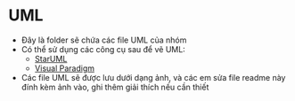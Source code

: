 # UML

- Đây là folder sẽ chứa các file UML của nhóm
- Có thể sử dụng các công cụ sau để vẽ UML:
  - [StarUML](https://staruml.io/)
  - [Visual Paradigm](https://online.visual-paradigm.com/vpce/)
- Các file UML sẽ được lưu dưới dạng ảnh, và các em sửa file readme này đính kèm ảnh vào, ghi thêm giải thích nếu cần thiết
